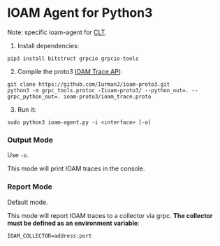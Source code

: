 # IOAM Agent for Python3

Note: specific ioam-agent for [CLT](https://github.com/IurmanJ/cross-layer-telemetry).

1) Install dependencies:
```
pip3 install bitstruct grpcio grpcio-tools
```

2) Compile the proto3 [IOAM Trace API](https://github.com/IurmanJ/ioam-proto3):
```[bash]
git clone https://github.com/IurmanJ/ioam-proto3.git
python3 -m grpc_tools.protoc -Iioam-proto3/ --python_out=. --grpc_python_out=. ioam-proto3/ioam_trace.proto
```

3) Run it:
```[bash]
sudo python3 ioam-agent.py -i <interface> [-o]
```

### Output Mode

Use `-o`.

This mode will print IOAM traces in the console.

### Report Mode

Default mode.

This mode will report IOAM traces to a collector via grpc. **The collector must be defined as an environment variable**:
```[bash]
IOAM_COLLECTOR=address:port
```
